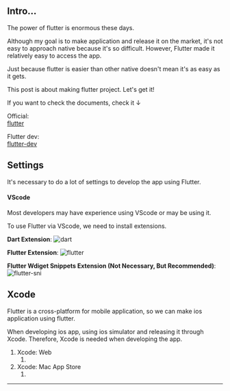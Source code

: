 ## Intro...
The power of flutter is enormous these days. 

Although my goal is to make application and release it on the market, it's not easy to approach native because it's so difficult. However, Flutter made it relatively easy to access the app.

Just because flutter is easier than other native doesn't mean it's as easy as it gets. 

This post is about making flutter project. Let's get it!

If you want to check the documents, check it ↓

Official:   
[flutter](https://flutter.dev/)

Flutter dev:   
[flutter-dev](https://docs.flutter.dev/get-started/install)

## Settings
It's necessary to do a lot of settings to develop the app using Flutter. 

#### VScode
Most developers may have experience using VScode or may be using it.

To use Flutter via VScode, we need to install extensions.

**Dart Extension**:
![dart](https://github.com/jinscodes/Blog_nextJS/assets/87598134/93258fa8-8e0e-4320-b71b-3d3e2329ae5f)

**Flutter Extension**:
![flutter](https://github.com/jinscodes/Blog_nextJS/assets/87598134/3432f2bc-3d8e-4c3c-bdf3-358862fed15c)

**Flutter Wdiget Snippets Extension (Not Necessary, But Recommended)**:
![flutter-sni](https://github.com/jinscodes/Blog_nextJS/assets/87598134/06e40af4-ba9c-4d97-bf2c-80688f09491e)

## Xcode
Flutter is a cross-platform for mobile application, so we can make ios application using flutter.

When developing ios app, using ios simulator and releasing it through Xcode. Therefore, Xcode is needed when developing the app.

1. Xcode: Web 
	1. [](https://developer.apple.com/xcode/ "Web")
2. Xcode: Mac App Store
	1. [](https://apps.apple.com/us/app/xcode/id497799835 "Mac App Store")

---
[](https://deku.posstree.com/ko/flutter/installation/)

